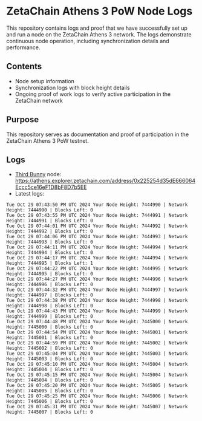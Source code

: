 # ZetaChain Athens 3 PoW Node Logs
This repository contains logs and proof that we have successfully set up and run a node on the ZetaChain Athens 3 network. The logs demonstrate continuous node operation, including synchronization details and performance.

## Contents
- Node setup information
- Synchronization logs with block height details
- Ongoing proof of work logs to verify active participation in the ZetaChain network

## Purpose
This repository serves as documentation and proof of participation in the ZetaChain Athens 3 PoW testnet.

## Logs

- [Third Bunny](https://thirdbunny.xyz/) node: https://athens.explorer.zetachain.com/address/0x225254d35dE666064Eccc5ce16eF1D8bF8D7b5EE
- Latest logs:
```
Tue Oct 29 07:43:50 PM UTC 2024 Your Node Height: 7444990 | Network Height: 7444990 | Blocks Left: 0
Tue Oct 29 07:43:55 PM UTC 2024 Your Node Height: 7444991 | Network Height: 7444991 | Blocks Left: 0
Tue Oct 29 07:44:01 PM UTC 2024 Your Node Height: 7444992 | Network Height: 7444992 | Blocks Left: 0
Tue Oct 29 07:44:06 PM UTC 2024 Your Node Height: 7444993 | Network Height: 7444993 | Blocks Left: 0
Tue Oct 29 07:44:11 PM UTC 2024 Your Node Height: 7444994 | Network Height: 7444994 | Blocks Left: 0
Tue Oct 29 07:44:17 PM UTC 2024 Your Node Height: 7444994 | Network Height: 7444995 | Blocks Left: 1
Tue Oct 29 07:44:22 PM UTC 2024 Your Node Height: 7444995 | Network Height: 7444995 | Blocks Left: 0
Tue Oct 29 07:44:27 PM UTC 2024 Your Node Height: 7444996 | Network Height: 7444996 | Blocks Left: 0
Tue Oct 29 07:44:32 PM UTC 2024 Your Node Height: 7444997 | Network Height: 7444997 | Blocks Left: 0
Tue Oct 29 07:44:38 PM UTC 2024 Your Node Height: 7444998 | Network Height: 7444998 | Blocks Left: 0
Tue Oct 29 07:44:43 PM UTC 2024 Your Node Height: 7444999 | Network Height: 7444999 | Blocks Left: 0
Tue Oct 29 07:44:48 PM UTC 2024 Your Node Height: 7445000 | Network Height: 7445000 | Blocks Left: 0
Tue Oct 29 07:44:54 PM UTC 2024 Your Node Height: 7445001 | Network Height: 7445001 | Blocks Left: 0
Tue Oct 29 07:44:59 PM UTC 2024 Your Node Height: 7445002 | Network Height: 7445002 | Blocks Left: 0
Tue Oct 29 07:45:04 PM UTC 2024 Your Node Height: 7445003 | Network Height: 7445003 | Blocks Left: 0
Tue Oct 29 07:45:10 PM UTC 2024 Your Node Height: 7445004 | Network Height: 7445004 | Blocks Left: 0
Tue Oct 29 07:45:15 PM UTC 2024 Your Node Height: 7445004 | Network Height: 7445004 | Blocks Left: 0
Tue Oct 29 07:45:20 PM UTC 2024 Your Node Height: 7445005 | Network Height: 7445005 | Blocks Left: 0
Tue Oct 29 07:45:25 PM UTC 2024 Your Node Height: 7445006 | Network Height: 7445006 | Blocks Left: 0
Tue Oct 29 07:45:31 PM UTC 2024 Your Node Height: 7445007 | Network Height: 7445007 | Blocks Left: 0
```
